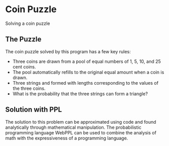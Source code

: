 # Coin Puzzle
Solving a coin puzzle

## The Puzzle
The coin puzzle solved by this program has a few key rules:
- Three coins are drawn from a pool of equal numbers of 1, 5, 10, and 25 cent coins.
- The pool automatically refills to the original equal amount when a coin is drawn.
- Three strings and formed with lengths corresponding to the values of the three coins.
- What is the probability that the three strings can form a triangle?
## Solution with PPL
The solution to this problem can be approximated using code and found analytically through mathematical manipulation. The probabilistic programming language WebPPL can be used to combine the analysis of math with the expressiveness of a programming language.
